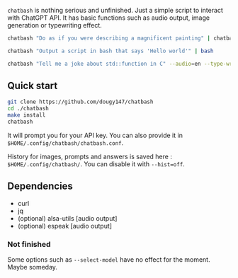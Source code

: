 `chatbash` is nothing serious and unfinished. Just a simple script to interact with ChatGPT API. It has basic functions such as audio output, image generation or typewriting effect.

```bash
chatbash "Do as if you were describing a magnificent painting" | chatbash --image

chatbash "Output a script in bash that says 'Hello world'" | bash

chatbash "Tell me a joke about std::function in C" --audio=en --type-writer=on
```

## Quick start

```bash
git clone https://github.com/dougy147/chatbash
cd ./chatbash
make install
chatbash
```
It will prompt you for your API key. You can also provide it in `$HOME/.config/chatbash/chatbash.conf`.

History for images, prompts and answers is saved here : `$HOME/.config/chatbash/`. You can disable it with `--hist=off`.

## Dependencies

- curl
- jq
- (optional) alsa-utils [audio output]
- (optional) espeak [audio output]

### Not finished

Some options such as `--select-model` have no effect for the moment. Maybe someday.
